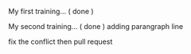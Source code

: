 My first training... ( done )

My second training... ( done )
    adding parangraph line

fix the conflict then pull request
